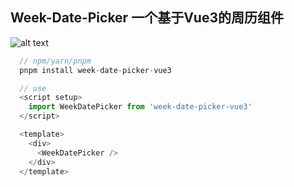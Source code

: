 ## Week-Date-Picker 一个基于Vue3的周历组件

![alt text](/public/x.png)


```js
  // npm/yarn/pnpm 
  pnpm install week-date-picker-vue3

  // use
  <script setup>
    import WeekDatePicker from 'week-date-picker-vue3'
  </script>

  <template>
    <div>
      <WeekDatePicker />
    </div>
  </template>
```

